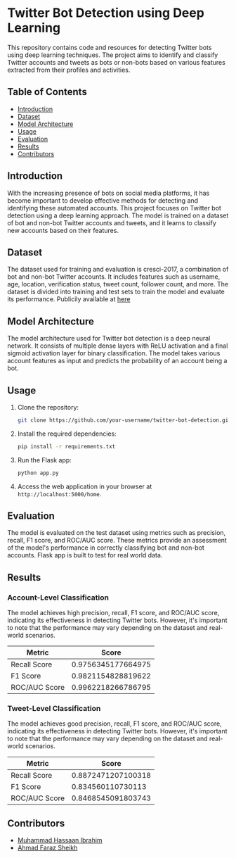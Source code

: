# Twitter Bot Detection using Deep Learning

This repository contains code and resources for detecting Twitter bots using deep learning techniques. The project aims to identify and classify Twitter accounts and tweets as bots or non-bots based on various features extracted from their profiles and activities.

## Table of Contents

- [Introduction](#introduction)
- [Dataset](#dataset)
- [Model Architecture](#model-architecture)
- [Usage](#usage)
- [Evaluation](#evaluation)
- [Results](#results)
- [Contributors](#contributors)

## Introduction

With the increasing presence of bots on social media platforms, it has become important to develop effective methods for detecting and identifying these automated accounts. This project focuses on Twitter bot detection using a deep learning approach. The model is trained on a dataset of bot and non-bot Twitter accounts and tweets, and it learns to classify new accounts based on their features.

## Dataset

The dataset used for training and evaluation is cresci-2017, a combination of bot and non-bot Twitter accounts. It includes features such as username, age, location, verification status, tweet count, follower count, and more. The dataset is divided into training and test sets to train the model and evaluate its performance. Publicily available at [here](https://botometer.osome.iu.edu/bot-repository/datasets.html)

## Model Architecture

The model architecture used for Twitter bot detection is a deep neural network. It consists of multiple dense layers with ReLU activation and a final sigmoid activation layer for binary classification. The model takes various account features as input and predicts the probability of an account being a bot.

## Usage

1. Clone the repository:

   ```bash
   git clone https://github.com/your-username/twitter-bot-detection.git
   ```

2. Install the required dependencies:

   ```bash
   pip install -r requirements.txt
   ```

3. Run the Flask app:

   ```bash
   python app.py
   ```

4. Access the web application in your browser at `http://localhost:5000/home`.

## Evaluation

The model is evaluated on the test dataset using metrics such as precision, recall, F1 score, and ROC/AUC score. These metrics provide an assessment of the model's performance in correctly classifying bot and non-bot accounts. Flask app is built to test for real world data.


## Results
### Account-Level Classification
The model achieves high precision, recall, F1 score, and ROC/AUC score, indicating its effectiveness in detecting Twitter bots. However, it's important to note that the performance may vary depending on the dataset and real-world scenarios.

| Metric         | Score                |
|----------------|----------------------|
| Recall Score   | 0.9756345177664975   |
| F1 Score       | 0.9821154828819622   |
| ROC/AUC Score  | 0.9962218266786795   |

### Tweet-Level Classification
The model achieves good precision, recall, F1 score, and ROC/AUC score, indicating its effectiveness in detecting Twitter bots. However, it's important to note that the performance may vary depending on the dataset and real-world scenarios.

| Metric         | Score                |
|----------------|----------------------|
| Recall Score   | 0.8872471207100318   |
| F1 Score       | 0.834560110730113    |
| ROC/AUC Score  | 0.8468545091803743   |

## Contributors

- [Muhammad Hassaan Ibrahim](https://github.com/hass44)
- [Ahmad Faraz Sheikh](https://www.linkedin.com/in/ahmad-faraz-sheikh)
